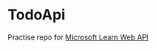 # TodoApi
Practise repo for [Microsoft Learn Web API](https://docs.microsoft.com/en-us/aspnet/core/tutorials/first-web-api?view=aspnetcore-3.1&amp;tabs=visual-studio-code#overview)
